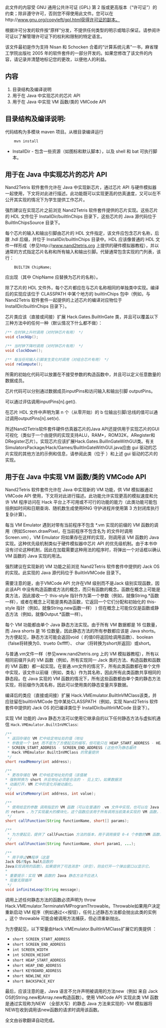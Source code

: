 此文件的内容受 GNU 通用公共许可证 (GPL) 第 2 版或更高版本（“许可证”）的约束；除非遵守许可，否则您不得使用此文件。您可以在http://www.gnu.org/copyleft/gpl.html获得许可证的副本。

根据许可分发的软件按“原样”分发，不提供任何类型的明示或暗示保证。请参阅许可证以了解管理许可证下的权利和限制的特定语言。

该文件最初是作为支持 Nisan 和 Schocken 合着的“计算系统元素”一书，麻省理工学院出版社 2005 年的软件套件的一部分开发的。如果您修改了该文件的内容，请记录并清楚地标记您的更改，以便他人的利益。


内容
--------

1. 目录结构及编译说明
2. 用于在 Java 中实现芯片的芯片 API
3. 用于在 Java 中实现 VM 函数/类的 VMCode API


目录结构及编译说明:
-------------------------------------------------

代码结构为多模块 maven 项目。从根目录编译运行

```bash
    mvn install
```


* InstallDir - 包含一些资源（如图标和默认脚本），以及 shell 和 bat 可执行脚本。

用于在 Java 中实现芯片的芯片 API
------------------------------------------------

Nand2Tetris 软件套件允许在 Java 中实现新芯片，通过芯片 API 与硬件模拟器一起使用，下文将对此进行描述。此功能既可以实现更高的仿真速度，又可以在不公开其实现的情况下为学生提供工作芯片。

强烈建议在实现芯片之前浏览 Nand2Tetris 软件套件提供的芯片实现。这些芯片的 HDL 文件位于 InstallDir/builtInChips 目录下，这些芯片的 Java 源代码位于 BuiltInChipsSource 目录下。

每个芯片的输入和输出引脚由芯片的 HDL 文件指定，该文件应包含芯片名称，后跟 .hdl 后缀，并位于 InstallDir/builtInChips 目录中。HDL 应该像普通的 HDL 文件一样形成（参见http://www.nand2tetris.org 上提供的硬件模拟器教程），并以通常的方式指定芯片名称和所有输入和输出引脚。代替通常包含实现的门列表，该行：

```
    BUILTIN ChipName;
```    

应出现（其中 ChipName 应替换为芯片的名称）。

除了芯片的 HDL 文件外，每个芯片都应在与芯片名称相同的单独类中实现。编译后的实现应该位于 CLASSPATH 中某个地方的 builtInChips 包中（例如，与 Nand2Tetris 软件套件一起提供的上述芯片的编译对应物位于 InstallDir/builtInChips 目录下）。

芯片类应该（直接或间接）扩展 Hack.Gates.BuiltInGate 类，并且可以覆盖以下三种方法中的任何一种（默认情况下什么都不做）：

```java
/** 在时钟上升时调用（对时钟芯片有用） */
void clockUp();

/** 当时钟下降时调用（对时钟芯片有用） */
void clockDown();

/** 每当任何输入引脚发生变化时调用（对组合芯片有用） */
void reCompute(); 
```

所需的初始化代码可以放置在不接受参数的构造函数中，并且可以定义任意数量的数据成员。

芯片代码可以分别通过数据成员inputPins和访问输入和输出引脚 outputPins。

可以通过评估调用inputPins[n].get().

在芯片 HDL 文件中声明为第 n 个（从零开始）的 b 位输出引脚/总线的值可以通过调用outputPins[n].set(v).

所述Nand2Tetris软件套件硬件仿真器芯片的Java API还提供用于实现芯片的GUI可视化（类似于一个由提供的实现支持ALU，RAM*，ROM32K，ARegister和DRegister芯片）。实现芯片应该扩展Hack.Gates.BuilInGateWithGUI类。有关SimulatorsPackage/Hack/Games/BuiltInGateWithGUI.java应由 gui 驱动的芯片实现的其他方法的示例和信息，请参阅此类（位于 ）和上述 gui 驱动的芯片的实现。


用于在 Java 中实现 VM 函数/类的 VMCode API
-----------------------------------------------------------------

Nand2Tetris 软件套件允许在 Java 中实现新的 VM 功能，供 VM 模拟器通过 VMCode API 使用，下文将对此进行描述。此功能允许实现更高的模拟速度和允许 VM 程序访问在 Hack 平台上不可用或不可行的功能的能力（此类功能可能包括例如时间和日期查询、随机数生成使用RNG 守护进程并使用第 3 方封闭库执行复杂计算）。

每当 VM Emulator 遇到对带有当前程序不包含 *.vm 实现的前缀的 VM 函数的调用（例如Screen.drawPixel，在当前程序不包含名为 的文件时调用 Screen.vm），VM Emulator 将如果存在这样的实现，则调用该 VM 函数的 Java 实现。这种优先级机制类似于硬件模拟器中芯片 API 的优先级机制。由于本书中没有讨论这种机制，因此在加载需要这种用法的程序时，将弹出一个对话框以确认 VM 函数的 Java 实现的用法。

强烈建议在实现新的 VM 功能之前浏览 Nand2Tetris 软件套件中提供的 Jack OS 的实现。此实现的 Java 源代码位于 BuiltInVMCode 目录下。

需要注意的是，由于VMCode API 允许在VM 级别而不是Jack 级别实现函数，因此该API 中没有构造函数或方法的概念，而只有函数的概念。函数在概念上可能是类方法，因此接收一个 this-style 指针作为第一个参数（例如，就像String.*函数一样），或者在概念上可能是类构造函数，它返回一个它们分配和初始化的 this-style 指针（例如，就像String.new函数一样） ) 但在概念上可能仅仅是函数或静态方法（例如，就像Output.*函数一样）。

每个 VM 功能都由单个 Java 静态方法实现。由于所有 VM 数据都是 16 位数量，而 Java shorts 是 16 位数量，因此静态方法的所有参数都应该是 Java shorts。为方便起见，静态方法可能会返回void（ 的值0将返回给调用函数）、boolean（false将转换为0、trueto 0xffff）、 char（将转换为short并返回）或short。

与普通.vm文件一样（参见www.nand2tetris.org 上的 VM 模拟器教程），所有以相同前缀开头的 VM 函数（例如，所有实现同一 Jack 类的方法、构造函数和函数的 VM 函数）都一起实现。在普通.vm文件的情况下，所有此类函数都在单个文件中实现，该文件以前缀（例如，类名）作为其名称，因此所有此类函数共享相同的静态段。在 Java 实现的 VM 函数的情况下，所有这些函数都由单个类的静态方法实现，将前缀作为其名称，因此可以使用类的静态变量共享数据。

编译后的类应（直接或间接）扩展 Hack.VMEmulator.BuiltInVMClass该类，并应驻留在builtInVMCode 包中某处CLASSPATH（例如，实现 Nand2Tetris 软件套件中提供的 Jack OS 的已编译类位于 InstallDir/builtInVMCode 目录下）。

实现 VM 功能的 Java 静态方法可以使用它继承自的以下任何静态方法与虚拟机通信
`Hack.VMEmulator.BuiltInVMClass`:

```java
/**
 * 返回存储在 VM 贮中给定地址处的值（地址
 * 参数是一个 int 而不是为了方便起见的缩写，但可能只在 HEAP_START_ADDRESS - HEAP_END_ADDRESS 或
 * SCREEN_START_ADDRESS - SCREEN_END_ADDRESS (这些作为静态最终
 * Hack.VMEmulator.BuiltInVMClass 的常量提供
 */
short readMemory(int address);

/**
 * 更改存储在 VM 贮中给定地址处的值（该值被
* 强制转换为 short 并且地址必须是合法的 - 见上文）。如果数据流
* 动画打开，VM 贮中的变化将被动画化。
 */
void writeMemory(int address, int value);

/**
 * 使用给定的参数 调用指定的 VM 函数（可以在普通的 .vm 文件中实现，也可以在 Java 中使用 VMCode API 实现）。返回函数
的 return 。为了实现最大的模块化，这个函数应该用于所有调用当前类未实现的 VM 函数，以确保 VM 模拟器当前使用的实现（它可能会或可能不会在 Java 中实现）是叫。
 */
short callFunction(String functionName, short[] params);

/**
 * 为方便起见，提供了 callFunction 方法的版本，用于调用接受 0-4 个参数的VM 函数，而无需分配参数数组。
 */
short callFunction(String functionName, short param1, ...); 

/**
 * 用于停止VM程序（这是
Jack OS的Sys.halt函数的
Java实现调用的函数）。如果提供了可选消息*（非空），则会打开一个弹出窗口以显示它。
* 
* 重要提示：实现 VM 函数的 Java 静态方法不应进入
* 阻塞无限循环
 */
void infiniteLoop(String message);
```

调用上述任何静态方法的函数必须声明为 throw Hack.VMEmulator.TerminateVMProgramThrowable。Throwable如果用户决定重新启动 VM 程序（例如通过<<按钮），任何上述静态方法都会抛出此类的实例 。这个 throwable 可能会被调用方法捕获，但必须重新抛出。

为方便起见，以下常量由Hack.VMEmulator.BuiltInVMClass扩展它的类提供 ：

* `short SCREEN_START_ADDRESS`
* `short SCREEN_END_ADDRESS`
* `int SCREEN_WIDTH`
* `int SCREEN_HEIGHT`
* `short HEAP_START_ADDRESS`
* `short HEAP_END_ADDRESS`
* `short KEYBOARD_ADDRESS`
* `short NEWLINE_KEY`
* `short BACKSPACE_KEY`

最后，应该注意的是，Java 语言不允许声明被调用的方法new（例如 来自 Jack OS的String.new和Array.new构造函数）。使用 VMCode API 实现此类 VM 函数是通过实现称为NEW （全部大写）的静态 Java 方法来实现的- VM 模拟器将NEW在收到调用该new函数的请求时调用该函数。

全文由谷歌翻译自动完成。